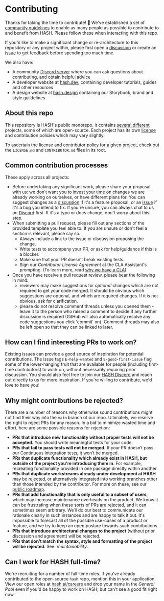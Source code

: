 # Contributing

Thanks for taking the time to contribute! 🎉 We've established a set of [community guidelines](https://hash.ai/legal/community) to enable as many people as possible to contribute to and benefit from HASH. Please follow these when interacting with this repo.

If you'd like to make a significant change or re-architecture to this repository or any project within, please first open a [discussion](https://github.com/hashintel/hash/discussions) or create an [issue](https://github.com/hashintel/hash/issues) to get feedback before spending too much time.

We also have:
- A community [Discord server](https://hash.ai/discord) where you can ask questions about contributing, and obtain helpful advice
- A developer website at [hash.dev](https://hash.dev/), containing developer tutorials, guides and other resources
- A design website at [hash.design](https://hash.design/) containing our Storybook, brand and style guildelines

## About this repo

This repository is HASH's public monorepo. It contains [several different](README.md) projects, some of which are open-source. Each project has its own [license](LICENSE.md) and contribution policies which may vary slightly.

To ascertain the license and contributor policy for a given project, check out the `LICENSE.md` and `CONTRIBUTOR.md` files in its root.

## Common contribution processes

These apply across all projects:

- Before undertaking any significant work, please share your proposal with us: we don't want you to invest your time on changes we are already working on ourselves, or have different plans for. You can suggest changes as a [discussion](https://github.com/hashintel/hash/discussions) if it's a feature proposal, or an [issue](https://github.com/hashintel/hash/issues) if it's a bug you intend to fix. If you're unsure, you can always chat to us on [Discord](https://hash.ai/discord) first. If it's a typo or docs change, don't worry about this step.
- When submitting a pull request, please fill out any sections of the provided template you feel able to. If you are unsure or don't feel a section is relevant, please say so.
  - Always include a link to the issue or discussion proposing the change.
  - Write tests to accompany your PR, or ask for help/guidance if this is a blocker.
  - Make sure that your PR doesn’t break existing tests.
  - Sign our _Contributor License Agreement_ at the CLA Assistant's prompting. (To learn more, read [why we have a CLA](https://hash.ai/legal/cla))
- Once you have receive a pull request review, please bear the following in mind:
  - reviewers may make suggestions for _optional_ changes which are not required to get your code merged. It should be obvious which suggestions are optional, and which are required changes. If it is not obvious, ask for clarification.
  - please do not resolve comment threads unless you opened them - leave it to the person who raised a comment to decide if any further discussion is required (GitHub will also automatically resolve any code suggestions you click 'commit' on). Comment threads may also be left open so that they can be linked to later.

## How can I find interesting PRs to work on?

Existing issues can provide a good source of inspiration for potential contributions. The issue tags `E-help-wanted` and `E-good-first-issue` flag some of the lower-hanging fruit that are available for people (including first-time contributors) to work on, without necessarily requiring prior discussion. You should also feel free to join our [HASH Discord](https://hash.ai/discord) and reach out directly to us for more inspiration. If you're willing to contribute, we'd love to have you!

## Why might contributions be rejected?

There are a number of reasons why otherwise sound contributions might not find their way into the `main` branch of our repo. Ultimately, we reserve the right to reject PRs for any reason. In a bid to minimize wasted time and effort, here are some possible reasons for rejection:

- **PRs that introduce new functionality without proper tests will not be accepted.** You should write meaningful tests for your code.
- **PRs that fail to pass tests will not be merged.** If your PR doesn’t pass our Continuous Integration tests, it won’t be merged.
- **PRs that duplicate functionality which already exist in HASH, but outside of the project you're introducing them in.** For example, recreating functionality provided in one package directly within another.
- **PRs that duplicate workstreams already under development at HASH** may be rejected, or alternatively integrated into working branches other than those intended by the contributor. For more on these, see our [public roadmap](https://hash.ai/roadmap).
- **PRs that add functionality that is only useful to a subset of users**, which may increase maintenance overheads on the product. We know it can be frustrating when these sorts of PRs are rejected, and it can sometimes seem arbitrary. We’ll do our best to communicate our rationale clearly in such instances and are happy to talk it out. It's impossible to forecast all of the possible use-cases of a product or feature, and we try to keep an open posture towards such contributions.
- **PRs that introduce architectural changes to the project** (without prior discussion and agreement) will be rejected.
- **PRs that don’t match the syntax, style and formatting of the project will be rejected.** See: _maintainability_.

## Can I work for HASH full-time?

We're recruiting for a number of full-time roles. If you've already contributed to the open-source `hash` repo, mention this in your application. View our open roles at [hash.ai/careers](https://hash.ai/careers) and drop your name in the _General Pool_ even if you'd be happy to work on HASH, but can't see a good fit right now.
